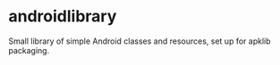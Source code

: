 # androidlibrary
Small library of simple Android classes and resources, set up for apklib packaging.
